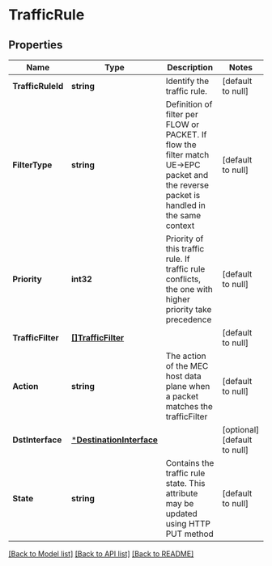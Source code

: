 # TrafficRule

## Properties
Name | Type | Description | Notes
------------ | ------------- | ------------- | -------------
**TrafficRuleId** | **string** | Identify the traffic rule. | [default to null]
**FilterType** | **string** | Definition of filter per FLOW or PACKET. If flow the filter match UE-&gt;EPC packet and the reverse packet is handled in the same context | [default to null]
**Priority** | **int32** | Priority of this traffic rule. If traffic rule conflicts, the one with higher priority take precedence | [default to null]
**TrafficFilter** | [**[]TrafficFilter**](TrafficFilter.md) |  | [default to null]
**Action** | **string** | The action of the MEC host data plane when a packet matches the trafficFilter | [default to null]
**DstInterface** | [***DestinationInterface**](DestinationInterface.md) |  | [optional] [default to null]
**State** | **string** | Contains the traffic rule state. This attribute may be updated using HTTP PUT   method | [default to null]

[[Back to Model list]](../README.md#documentation-for-models) [[Back to API list]](../README.md#documentation-for-api-endpoints) [[Back to README]](../README.md)


